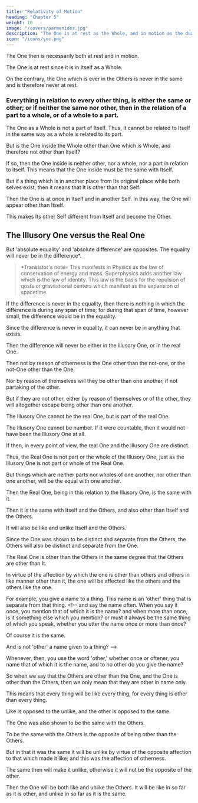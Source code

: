 ```yaml
---
title: "Relativity of Motion"
heading: "Chapter 5"
weight: 10
image: "/covers/parmenides.jpg"
description: "The One is at rest as the Whole, and in motion as the dualistic Others"
icon: "/icons/soc.png"
---
```




The One then is necessarily both at rest and in motion.

The One is at rest since it is in Itself as a Whole.<!-- , for being in one, and not passing out of this, it is in the same, which is Itself. -->

On the contrary, the One which is ever in the Others is never in the same and is therefore never at rest.

<!-- And must be the same with itself, and other than itself; and also the same with the others, and other than the others; this follows from its previous affections. -->

<h3>Everything in relation to every other thing, is either the same or other; or if neither the same nor other, then in the relation of a part to a whole, or of a whole to a part.</h3>

The One as a Whole is not a part of Itself. Thus, It cannot be <!-- Since it is not a part in relation to itself it cannot be --> related to Itself in the same way as a whole is related to its part.

But is the One inside the Whole other than One which is Whole, and therefore not other than Itself?

If so, then the One inside is neither other, nor a whole, nor a part in relation to itself. This means that the One inside must be the same with Itself.

But if a thing which is in another place from Its original place while both selves exist, then it means that It is other than that Self. <!-- elf' if this 'itself' remains in the same place with itself, must be other than 'itself,' for it will be in another place. -->

Then the One is at once in Itself and in another Self. In this way, the One will appear other than Itself.

This makes Its other Self different from Itself and become the Other. 

<!-- Well, then, if anything be other than anything, will it not be other than that which is other?

And will not all things that are not one, be other than the one, and the one other than the not-one? -->

<!-- Then the one will be other than the others?

True.
 -->


<h2>The Illusory One versus the Real One</h2>

But 'absolute equality' and 'absolute difference' are opposites. The equality will never be in the difference*.


> *Translator's note= This manifests in Physics as the law of conservation of energy and mass. Superphysics adds another law which is the law of identity. This law is the basis for the repulsion of qosts or gravitational centers which manifest as the expansion of spacetime. 


If the difference is never in the equality, then there is nothing in which the difference is during any span of time; for during that span of time, however small, the difference would be in the equality.

Since the difference is never in equality, it can never be in anything that exists.

Then the difference will never be either in the illusory One, or in the real One.

Then not by reason of otherness is the One other than the not-one, or the not-One other than the One.

Nor by reason of themselves will they be other than one another, if not partaking of the other.

But if they are not other, either by reason of themselves or of the other, they will altogether escape being other than one another.

The Illusory One cannot be the real One, but is part of the real One.

The Illusory One cannot be number. If it were countable, then it would not have been the Illusory One at all.

<!-- Again, the not-One is part of the One. In that case, it would have the One. -->

If then, in every point of view, the real One and the Illusory One are distinct. 

Thus, the Real One is not part or the whole of the Illusory One, just as the Illusory One is not part or whole of the Real One.

But things which are neither parts nor wholes of one another, nor other than one another, will be the equal with one another.

Then the Real One, being in this relation to the Illusory One, is the same with it.

Then it is the same with Itself and the Others, and also other than Itself and the Others.

It will also be like and unlike Itself and the Others.

Since the One was shown to be distinct and separate from the Others, the Others will also be distinct and separate from the One.

The Real One is other than the Others in the same degree that the Others are other than It.

In virtue of the affection by which the one is other than others and others in like manner other than it, the one will be affected like the others and the others like the one.

For example, you give a name to a thing. This name is an 'other' thing that is separate from that thing. <!--  and say the name often. When you say it once, you mention that of which it is the name? and when more than once, is it something else which you mention? or must it always be the same thing of which you speak, whether you utter the name once or more than once?

Of course it is the same.

And is not 'other' a name given to a thing? -->

Whenever, then, you use the word 'other,' whether once or oftener, you name that of which it is the name, and to no other do you give the name?

So when we say that the Others are other than the One, and the One is other than the Others, then we only mean that they are other in name only. 

<!-- in repeating the word 'other' we speak of that nature to which the name is applied, and of no other? -->

<!-- Then the One which is other than Others, and the Other which is other than the One, in that the word 'other' is applied to both, will be in the same condition; and that which is in the same condition is like? -->

This means that <!-- Then in virtue of the affection by which the one is other than the others, --> every thing will be like every thing, for every thing is other than every thing.



Like is opposed to the unlike, and the other is opposed to the same. 

The One was also shown to be the same with the Others.

To be the same with the Others is the opposite of being other than the Others. <!-- And in that it was other it was shown to be like? -->

But in that it was the same it will be unlike by virtue of the opposite affection to that which made it like; and this was the affection of otherness.

The same then will make it unlike, otherwise it will not be the opposite of the other.

Then the One will be both like and unlike the Others. It will be like in so far as it is other, and unlike in so far as it is the same.




